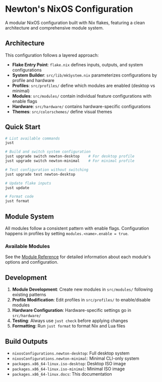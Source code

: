 # Newton's NixOS Configuration

A modular NixOS configuration built with Nix flakes, featuring a clean architecture and comprehensive module system.

## Architecture

This configuration follows a layered approach:

- **Flake Entry Point**: `flake.nix` defines inputs, outputs, and system configurations
- **System Builder**: `src/lib/mkSystem.nix` parameterizes configurations by profile and hardware
- **Profiles**: `src/profiles/` define which modules are enabled (desktop vs minimal)
- **Modules**: `src/modules/` contain individual feature configurations with enable flags
- **Hardware**: `src/hardware/` contains hardware-specific configurations
- **Themes**: `src/colorschemes/` define visual themes

## Quick Start

```bash
# List available commands
just

# Build and switch system configuration
just upgrade switch newton-desktop    # For desktop profile
just upgrade switch newton-minimal    # For minimal profile

# Test configuration without switching
just upgrade test newton-desktop

# Update flake inputs
just update

# Format code
just format
```

## Module System

All modules follow a consistent pattern with enable flags. Configuration happens in profiles by setting `modules.<name>.enable = true`.

### Available Modules

See the [Module Reference](modules.md) for detailed information about each module's options and configuration.

## Development

1. **Module Development**: Create new modules in `src/modules/` following existing patterns
2. **Profile Modification**: Edit profiles in `src/profiles/` to enable/disable modules  
3. **Hardware Configuration**: Hardware-specific settings go in `src/hardware/`
4. **Testing**: Always use `just check` before applying changes
5. **Formatting**: Run `just format` to format Nix and Lua files

## Build Outputs

- `nixosConfigurations.newton-desktop`: Full desktop system
- `nixosConfigurations.newton-minimal`: Minimal CLI-only system
- `packages.x86_64-linux.iso-desktop`: Desktop ISO image
- `packages.x86_64-linux.iso-minimal`: Minimal ISO image
- `packages.x86_64-linux.docs`: This documentation